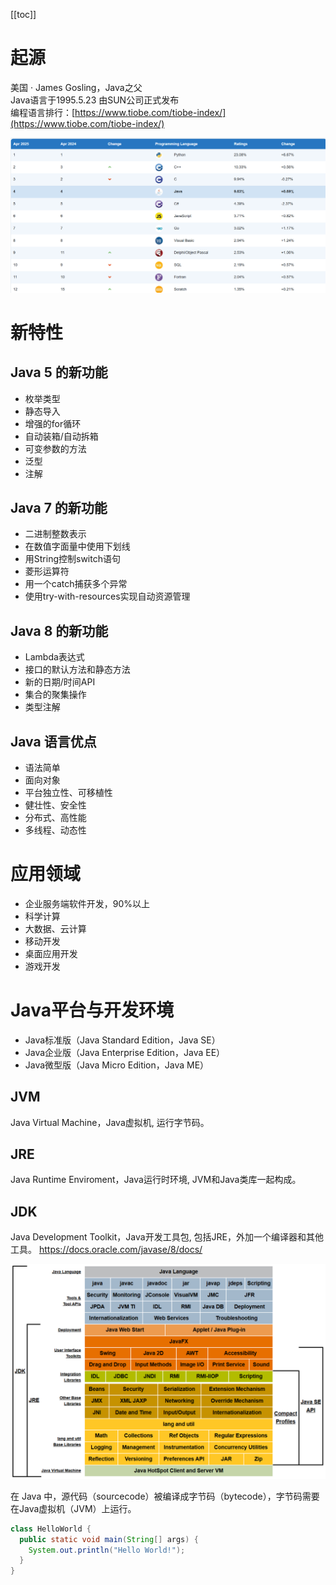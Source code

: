 
[[toc]]

# 起源
美国 · James Gosling，Java之父  
Java语言于1995.5.23 由SUN公司正式发布   
编程语言排行：[https://www.tiobe.com/tiobe-index/](https://www.tiobe.com/tiobe-index/)

![编程语言排行](./img/rank.png)          

# 新特性  

## Java 5 的新功能

- 枚举类型  
- 静态导入  
- 增强的for循环  
- 自动装箱/自动拆箱  
- 可变参数的方法  
- 泛型  
- 注解  

## Java 7 的新功能

- 二进制整数表示
- 在数值字面量中使用下划线
- 用String控制switch语句
- 菱形运算符
- 用一个catch捕获多个异常
- 使用try-with-resources实现自动资源管理
## Java 8 的新功能

- Lambda表达式
- 接口的默认方法和静态方法
- 新的日期/时间API
- 集合的聚集操作
- 类型注解

## Java 语言优点

- 语法简单
- 面向对象
- 平台独立性、可移植性
- 健壮性、安全性
- 分布式、高性能
- 多线程、动态性

# 应用领域

- 企业服务端软件开发，90%以上
- 科学计算
- 大数据、云计算
- 移动开发
- 桌面应用开发
- 游戏开发

# Java平台与开发环境

- Java标准版（Java Standard Edition，Java SE）
- Java企业版（Java Enterprise Edition，Java EE）
- Java微型版（Java Micro Edition，Java ME）

## JVM
Java Virtual Machine，Java虚拟机, 运行字节码。
## JRE
Java Runtime Enviroment，Java运行时环境, JVM和Java类库一起构成。
## JDK
Java Development Toolkit，Java开发工具包, 包括JRE，外加一个编译器和其他工具。
https://docs.oracle.com/javase/8/docs/

![jdk](./img/jdk.png)

在 Java 中，源代码（sourcecode）被编译成字节码（bytecode），字节码需要在Java虚拟机（JVM）上运行。 

```java
class HelloWorld {
  public static void main(String[] args) {
    System.out.println("Hello World!");
  }
}
```